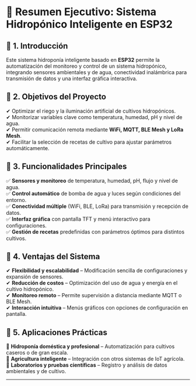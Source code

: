 

# 📝 **Resumen Ejecutivo: Sistema Hidropónico Inteligente en ESP32**  

## 📌 **1. Introducción**  
Este sistema hidroponía inteligente basado en **ESP32** permite la automatización del monitoreo y control de un sistema hidropónico, integrando sensores ambientales y de agua, conectividad inalámbrica para transmisión de datos y una interfaz gráfica interactiva.  

## 📌 **2. Objetivos del Proyecto**  
✔ Optimizar el riego y la iluminación artificial de cultivos hidropónicos.  
✔ Monitorizar variables clave como temperatura, humedad, pH y nivel de agua.  
✔ Permitir comunicación remota mediante **WiFi, MQTT, BLE Mesh y LoRa Mesh**.  
✔ Facilitar la selección de recetas de cultivo para ajustar parámetros automáticamente.  

## 📌 **3. Funcionalidades Principales**  
✅ **Sensores y monitoreo** de temperatura, humedad, pH, flujo y nivel de agua.  
✅ **Control automático** de bomba de agua y luces según condiciones del entorno.  
✅ **Conectividad múltiple** (WiFi, BLE, LoRa) para transmisión y recepción de datos.  
✅ **Interfaz gráfica** con pantalla TFT y menú interactivo para configuraciones.  
✅ **Gestión de recetas** predefinidas con parámetros óptimos para distintos cultivos.  

## 📌 **4. Ventajas del Sistema**  
✔ **Flexibilidad y escalabilidad** – Modificación sencilla de configuraciones y expansión de sensores.  
✔ **Reducción de costos** – Optimización del uso de agua y energía en el cultivo hidropónico.  
✔ **Monitoreo remoto** – Permite supervisión a distancia mediante MQTT o BLE Mesh.  
✔ **Interacción intuitiva** – Menús gráficos con opciones de configuración en pantalla.  

## 📌 **5. Aplicaciones Prácticas**  
🔹 **Hidroponía doméstica y profesional** – Automatización para cultivos caseros o de gran escala.  
🔹 **Agricultura inteligente** – Integración con otros sistemas de IoT agrícola.  
🔹 **Laboratorios y pruebas científicas** – Registro y análisis de datos ambientales y de cultivo.  

---

